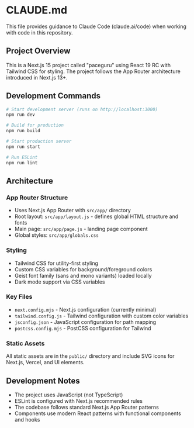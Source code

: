 # CLAUDE.md

This file provides guidance to Claude Code (claude.ai/code) when working with code in this repository.

## Project Overview

This is a Next.js 15 project called "paceguru" using React 19 RC with Tailwind CSS for styling. The project follows the App Router architecture introduced in Next.js 13+.

## Development Commands

```bash
# Start development server (runs on http://localhost:3000)
npm run dev

# Build for production
npm run build

# Start production server
npm run start

# Run ESLint
npm run lint
```

## Architecture

### App Router Structure
- Uses Next.js App Router with `src/app/` directory
- Root layout: `src/app/layout.js` - defines global HTML structure and fonts
- Main page: `src/app/page.js` - landing page component
- Global styles: `src/app/globals.css`

### Styling
- Tailwind CSS for utility-first styling
- Custom CSS variables for background/foreground colors
- Geist font family (sans and mono variants) loaded locally
- Dark mode support via CSS variables

### Key Files
- `next.config.mjs` - Next.js configuration (currently minimal)
- `tailwind.config.js` - Tailwind configuration with custom color variables
- `jsconfig.json` - JavaScript configuration for path mapping
- `postcss.config.mjs` - PostCSS configuration for Tailwind

### Static Assets
All static assets are in the `public/` directory and include SVG icons for Next.js, Vercel, and UI elements.

## Development Notes

- The project uses JavaScript (not TypeScript)
- ESLint is configured with Next.js recommended rules
- The codebase follows standard Next.js App Router patterns
- Components use modern React patterns with functional components and hooks